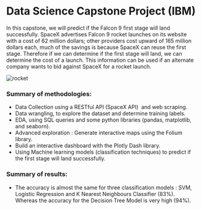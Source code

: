 # Data Science Capstone Project (IBM)

In this capstone, we will predict if the Falcon 9 first stage will land successfully. SpaceX advertises Falcon 9 rocket launches on its website with a cost of 62 million dollars; other providers cost upward of 165 million dollars each, much of the savings is because SpaceX can reuse the first stage. Therefore if we can determine if the first stage will land, we can determine the cost of a launch. This information can be used if an alternate company wants to bid against SpaceX for a rocket launch.


![rocket](https://github.com/Zakia-M/SpaceX-Falcon-9-first-stage-Landing-Prediction/assets/76746908/dc2dd4a3-c02b-42bb-96cd-453e4457505d)



### Summary of methodologies:
- Data Collection using a RESTful API (SpaceX API)  and web scraping.
- Data wrangling, to explore the dataset and determine training labels.
- EDA, using SQL queries and some python libraries (pandas, matplotlib, and seaborn).
- Advanced exploration : Generate interactive maps using the Folium library. 
- Build an interactive dashboard with the Plotly Dash library.
- Using Machine learning models (classification techniques)  to predict if the first stage will land successfully.  

### Summary of results:
- The accuracy is almost the same for three classification models :  SVM, Logistic Regression and K Nearest Neighbours Classifier (83%).  Whereas the accuracy for the Decision Tree Model is very high (94%).
